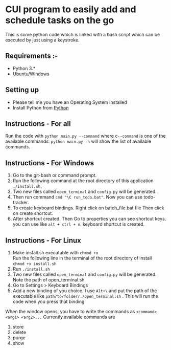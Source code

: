 # CUI program to easily add and schedule tasks on the go

This is some python code which is linked with a bash script which can be executed by just using a keystroke.

## **Requirements** :-
- Python 3.\*
- Ubuntu/Windows

## Setting up

- Please tell me you have an Operating System Installed
- Install Python from [Python](https://www.python.org)

## Instructions - For all

Run the code with `python main.py --command` where c`--command` is one of the available commands.
`python main.py -h` will show the list of available commands. 

## Instructions - For Windows

1. Go to the git-bash or command prompt.
2. Run the following command at the root directory of this application `./install.sh`.
3. Two new files called `open_terminal` and `config.py` will be generated.
4. Then run command `cmd "\C run_todo.bat"`. Now you can use todo-tracker.
5. To create keyboard bindings. Right click on batch_file.bat file Then click on create shortcut.
6. After shortcut created. Then Go to properties you can see shortcut keys. you can use like `alt + ctrl + n`. keyboard shortcut is created.

## Instructions - For Linux

1. Make install.sh executable with `chmod +x`<br>
Run the following line in the terminal of the root directory of install <br>
`chmod +x install.sh`
2. Run `./install.sh`
3. Two new files called `open_terminal` and `config.py` will be generated. Note the path of open_terminal.sh
4. Go to Settings > Keyboard Bindings
5. Add a new binding of you choice. I use `Alt+\` and put the path of the executable like `path/to/folder/./open_terminal.sh` . This will run the code when you press that binding


When the window opens, you have to write the commands as `<command> <arg1> <arg2>...`
Currently available commands are 

1. store
2. delete
3. purge
4. show
